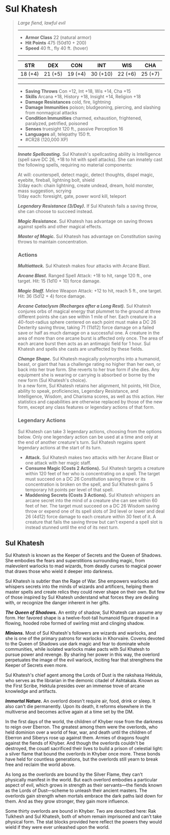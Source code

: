 # Sul Khatesh
>*Large fiend, lawful evil*
>___
>- **Armor Class** 22 (natural armor)
>- **Hit Points** 475 (50d10 + 200)
>- **Speed** 40 ft., fly 40 ft. (hover)
>___
>|STR|DEX|CON|INT|WIS|CHA|
>|:---:|:---:|:---:|:---:|:---:|:---:|
>|18 (+4)|21 (+5)|19 (+4)|30 (+10)|22 (+6)|25 (+7)|
>___
>- **Saving Throws** Con +12, Int +18, Wis +14, Cha +15
>- **Skills** Arcana +18, History +18, Insight +14, Religion +18
>- **Damage Resistances** cold, fire, lightning
>- **Damage Immunities** poison; bludgeoning, piercing, and slashing from nonmagical attacks
>- **Condition Immunities** charmed, exhaustion, frightened, paralyzed, petrified, poisoned
>- **Senses** truesight 120 ft., passive Perception 16
>- **Languages** all, telepathy 150 ft.
>- #CR28 (120,000 XP)
>___
>***Innate Spellcasting.*** Sul Khatesh's spellcasting ability is Intelligence (spell save DC 26, +18 to hit with spell attacks). She can innately cast the following spells, requiring no material components:  
>
>At will: counterspell, detect magic, detect thoughts, dispel magic, eyebite, fireball, lightning bolt, shield  
>3/day each: chain lightning, create undead, dream, hold monster, mass suggestion, scrying  
>1/day each: foresight, gate, power word kill, teleport  
>
>
>***Legendary Resistance (3/Day).*** If Sul Khatesh fails a saving throw, she can choose to succeed instead.  
>
>***Magic Resistance.*** Sul Khatesh has advantage on saving throws against spells and other magical effects.  
>
>***Master of Magic.*** Sul Khatesh has advantage on Constitution saving throws to maintain concentration.  
>
>### Actions
>***Multiattack.*** Sul Khatesh makes four attacks with Arcane Blast.  
>
>***Arcane Blast.*** Ranged Spell Attack: +18 to hit, range 120 ft., one target. Hit: 15 (1d10 + 10) force damage.  
>
>***Magic Staff.*** Melee Weapon Attack: +12 to hit, reach 5 ft., one target. Hit: 36 (5d12 + 4) force damage.  
>
>***Arcane Cataclysm (Recharges after a Long Rest).*** Sul Khatesh conjures orbs of magical energy that plummet to the ground at three different points she can see within 1 mile of her. Each creature in a 40-foot-radius sphere centered on each point must make a DC 26 Dexterity saving throw, taking 71 (11d12) force damage on a failed save or half as much damage on a successful one. A creature in the area of more than one arcane burst is affected only once. The area of each arcane burst then acts as an antimagic field for 1 hour. Sul Khatesh and spells she casts are unaffected by these fields.  
>
>***Change Shape.*** Sul Khatesh magically polymorphs into a humanoid, beast, or giant that has a challenge rating no higher than her own, or back into her true form. She reverts to her true form if she dies. Any equipment she is wearing or carrying is absorbed or borne by the new form (Sul Khatesh's choice).  
>In a new form, Sul Khatesh retains her alignment, hit points, Hit Dice, ability to speak, proficiencies, Legendary Resistance, and Intelligence, Wisdom, and Charisma scores, as well as this action. Her statistics and capabilities are otherwise replaced by those of the new form, except any class features or legendary actions of that form.  
>
>### Legendary Actions
>Sul Khatesh can take 3 legendary actions, choosing from the options below. Only one legendary action can be used at a time and only at the end of another creature's turn. Sul Khatesh regains spent legendary actions at the start of its turn.
>
>- **Attack.** Sul Khatesh makes two attacks with her Arcane Blast or one attack with her magic staff.
>- **Consume Magic (Costs 2 Actions).** Sul Khatesh targets a creature within 120 feet of her who is concentrating on a spell. The target must succeed on a DC 26 Constitution saving throw or its concentration is broken on the spell, and Sul Khatesh gains 5 temporary hit points per level of that spell.
>- **Maddening Secrets (Costs 3 Actions).** Sul Khatesh whispers an arcane secret into the mind of a creature she can see within 60 feet of her. The target must succeed on a DC 26 Wisdom saving throw or expend one of its spell slots of 3rd level or lower and deal 26 (4d12) force damage to each creature within 30 feet of it. A creature that fails the saving throw but can't expend a spell slot is instead stunned until the end of its next turn.

## Sul Khatesh

Sul Khatesh is known as the Keeper of Secrets and the Queen of Shadows. She embodies the fears and superstitions surrounding magic, from malevolent warlocks to mad wizards, from deadly curses to magical power that draws those who wield it deeper into darkness.

Sul Khatesh is subtler than the Rage of War. She empowers warlocks and whispers secrets into the minds of wizards and artificers, helping them master spells and create relics they could never shape on their own. But few of those inspired by Sul Khatesh understand what forces they are dealing with, or recognize the danger inherent in her gifts.

***The Queen of Shadows.*** An entity of shadow, Sul Khatesh can assume any form. Her favored shape is a twelve-foot-tall humanoid figure draped in a flowing, hooded robe formed of swirling mist and clinging shadow.

***Minions.*** Most of Sul Khatesh's followers are wizards and warlocks, and she is one of the primary patrons for warlocks in Khorvaire. Covens devoted to the Queen of Shadows use dark magic and fear to dominate whole communities, while isolated warlocks make pacts with Sul Khatesh to pursue power and revenge. By sharing her power in this way, the overlord perpetuates the image of the evil warlock, inciting fear that strengthens the Keeper of Secrets even more.

Sul Khatesh's chief agent among the Lords of Dust is the rakshasa Hektula, who serves as the librarian in the demonic citadel of Ashtakala. Known as the First Scribe, Hektula presides over an immense trove of arcane knowledge and artifacts.

***Immortal Nature.*** An overlord doesn't require air, food, drink or sleep. It also can't die permanently. Upon its death, it reforms elsewhere in the multiverse and becomes active again at a time set by the DM.

In the first days of the world, the children of Khyber rose from the darkness to reign over Eberron. The greatest among them were the overlords, who held dominion over a world of fear, war, and death until the children of Eberron and Siberys rose up against them. Armies of dragons fought against the fiends of Khyber. And though the overlords couldn't be destroyed, the couatl sacrificed their lives to build a prison of celestial light: a silver flame that bound the overlords in Khyber once more. These bonds have held for countless generations, but the overlords still yearn to break free and reclaim the world above.

As long as the overlords are bound by the Silver Flame, they can't physically manifest in the world. But each overlord embodies a particular aspect of evil, which grows in strength as their servants—the fiends known as the Lords of Dust—scheme to unleash their ancient masters. The overlords gain strength when mortals embrace the dark paths laid down for them. And as they grow stronger, they gain more influence.

Some thirty overlords are bound in Khyber. Two are described here: Rak Tulkhesh and Sul Khatesh, both of whom remain imprisoned and can't take physical form. The stat blocks provided here reflect the powers they would wield if they were ever unleashed upon the world.